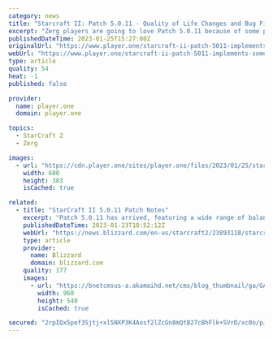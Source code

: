 ```yaml
---
category: news
title: "Starcraft II: Patch 5.0.11 - Quality of Life Changes and Bug Fixes"
excerpt: "Zerg players are going to love Patch 5.0.11 because of some pretty good changes. For one, the Hydralisk now has the same attack cooldown and attack speed animation with melee and ranged attacks to make things more consistent."
publishedDateTime: 2023-01-25T15:27:00Z
originalUrl: "https://www.player.one/starcraft-ii-patch-5011-implements-some-quality-life-changes-and-bug-fixes-153957"
webUrl: "https://www.player.one/starcraft-ii-patch-5011-implements-some-quality-life-changes-and-bug-fixes-153957"
type: article
quality: 54
heat: -1
published: false

provider:
  name: player.one
  domain: player.one

topics:
  - StarCraft 2
  - Zerg

images:
  - url: "https://cdn.player.one/sites/player.one/files/2023/01/25/starcraft-ii.jpg"
    width: 680
    height: 383
    isCached: true

related:
  - title: "StarCraft II 5.0.11 Patch Notes"
    excerpt: "Patch 5.0.11 has arrived, featuring a wide range of balance, quality of life changes and bug fixes, which were curated by our very own StarCraft II community!"
    publishedDateTime: 2023-01-23T18:52:12Z
    webUrl: "https://news.blizzard.com/en-us/starcraft2/23893118/starcraft-ii-5-0-11-patch-notes"
    type: article
    provider:
      name: Blizzard
      domain: blizzard.com
    quality: 177
    images:
      - url: "https://bnetcmsus-a.akamaihd.net/cms/blog_thumbnail/ga/GAJZKEC09RPX1554829654442.jpg"
        width: 960
        height: 540
        isCached: true

secured: "2rpIQx5pef3Sjtj+xl5NXP3K4Aosf2lZcGn8mQtB27cBhFlk+SVrD/xc0o/pJZ/37CLypOoCsIW5Mq+2Ht2blV0ciFUy+jGSJu7y5KjEYQQe12SPUF79nk9G1eHlajvV7VIdyOJhpv1IBxynZzntdeY2YY9rk9NVF6gxqDnZM8kfo2Xc3UUT2bq8nLZ0n7MNZUhDXczIc3jwHoEMC3U961SScSlQltp3E8U2tnX0JVHEuqL7j7iyLR4oEnm2sT/C4gSSN37ekHuwcMTHE6FLZvYFWOUruGo5BzsZFe0BJYz5anBTVO5oOIjj2/8xR8bbQkl44bFLUAxS3YrXEszZ52QvWrKYOachHRztl74N6bM=;J1EoF/Tj0xaqX45JsG7uCA=="
---
```


